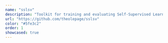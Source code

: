 ```yaml
---
name: "sslsv"
description: "Toolkit for training and evaluating Self-Supervised Learning (SSL) frameworks for Speaker Verification (SV)."
url: "https://github.com/theolepage/sslsv"
color: "#5fe3c2"
order: 1
showcased: true
---
```

